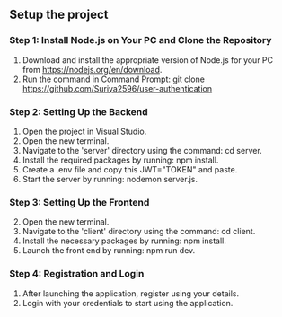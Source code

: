 ## Setup the project
### Step 1: Install Node.js on Your PC and Clone the Repository
1. Download and install the appropriate version of Node.js for your PC from https://nodejs.org/en/download.
2. Run the command in Command Prompt: git clone https://github.com/Suriya2596/user-authentication
### Step 2: Setting Up the Backend
1. Open the project in Visual Studio.
2. Open the new terminal.
3. Navigate to the 'server' directory using the command: cd server.
4. Install the required packages by running: npm install.
5. Create a .env file and copy this JWT="TOKEN" and paste.
6. Start the server by running: nodemon server.js.
### Step 3: Setting Up the Frontend
2. Open the new terminal.
3. Navigate to the 'client' directory using the command: cd client.
4. Install the necessary packages by running: npm install.
5. Launch the front end by running: npm run dev.
### Step 4: Registration and Login
1. After launching the application, register using your details.
2. Login with your credentials to start using the application.